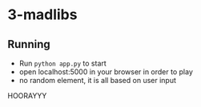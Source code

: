 3-madlibs
============

## Running
* Run `python app.py` to start
* open localhost:5000 in your browser in order to play
* no random element, it is all based on user input


HOORAYYY
